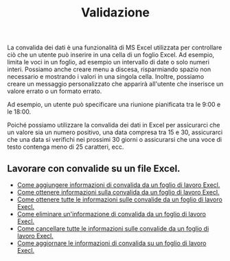 ﻿---
title: Validazione
second_title: Aspose.Cells Cloud Documen
type: docs
url: /it/validations/
keywords: Working with validations on an Excel file
description: Aspose.Cells Cloud REST API supporta il funzionamento con convalide su un file Excel. L'SDK supporta tipi di linguaggi di sviluppo. Includono Android, C#, Go, Java, NodeJS, Perl, PHP, Python, Ruby e swift
weight: 100
---
La convalida dei dati è una funzionalità di MS Excel utilizzata per controllare ciò che un utente può inserire in una cella di un foglio Excel. Ad esempio, limita le voci in un foglio, ad esempio un intervallo di date o solo numeri interi. Possiamo anche creare menu a discesa, risparmiando spazio non necessario e mostrando i valori in una singola cella. Inoltre, possiamo creare un messaggio personalizzato che apparirà all'utente che inserisce un valore errato o un formato errato.

Ad esempio, un utente può specificare una riunione pianificata tra le 9:00 e le 18:00.

Poiché possiamo utilizzare la convalida dei dati in Excel per assicurarci che un valore sia un numero positivo, una data compresa tra 15 e 30, assicurarci che una data si verifichi nei prossimi 30 giorni o assicurarsi che una voce di testo contenga meno di 25 caratteri, ecc.

## Lavorare con convalide su un file Excel.

- [Come aggiungere informazioni di convalida da un foglio di lavoro Execl.](/cells/it/validations/delete/)
- [Come ottenere informazioni sulla convalida da un foglio di lavoro Execl.](/cells/it/validations/get/)
- [Come ottenere tutte le informazioni sulle convalide da un foglio di lavoro Execl.](/cells/it/validations/get-all/)
- [Come eliminare un'informazione di convalida da un foglio di lavoro Execl.](/cells/it/validations/delete/)
- [Come cancellare tutte le informazioni sulle convalide da un foglio di lavoro Execl.](/cells/it/validations/clear/)
- [Come aggiornare le informazioni di convalida su un foglio di lavoro Execl.](/cells/it/validations/update/)
